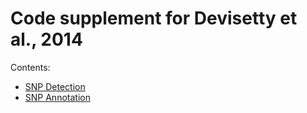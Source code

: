 # Code supplement for Devisetty et al., 2014

Contents:

- [SNP Detection](SNP-detection.md)
- [SNP Annotation](SNP-annotation.md)
